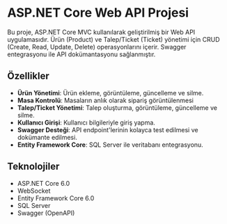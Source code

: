 # ASP.NET Core Web API Projesi

Bu proje, ASP.NET Core MVC kullanılarak geliştirilmiş bir Web API uygulamasıdır. Ürün (Product) ve Talep/Ticket (Ticket) yönetimi için CRUD (Create, Read, Update, Delete) operasyonlarını içerir. Swagger entegrasyonu ile API dokümantasyonu sağlanmıştır.

## Özellikler
- **Ürün Yönetimi**: Ürün ekleme, görüntüleme, güncelleme ve silme.
- **Masa Kontrolü**: Masaların anlık olarak sipariş görüntülenmesi
- **Talep/Ticket Yönetimi**: Talep oluşturma, görüntüleme, güncelleme ve silme.
- **Kullanıcı Girişi**: Kullanıcı bilgileriyle giriş yapma.
- **Swagger Desteği**: API endpoint'lerinin kolayca test edilmesi ve dokümante edilmesi.
- **Entity Framework Core**: SQL Server ile veritabanı entegrasyonu.

## Teknolojiler
- ASP.NET Core 6.0
- WebSocket
- Entity Framework Core 6.0
- SQL Server
- Swagger (OpenAPI)
